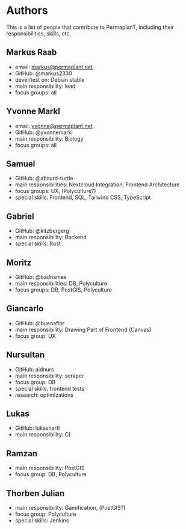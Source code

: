 # Authors

This is a list of people that contribute to PermaplanT,
including their responsibilities, skills, etc.

## Markus Raab

- email: markus@permaplant.net
- GitHub: @markus2330
- devel/test on: Debian stable
- main responsibility: lead
- focus groups: all

## Yvonne Markl

- email: yvonne@permaplant.net
- GitHub: @yvonnemarkl
- main responsibility: Biology
- focus groups: all

## Samuel

- GitHub: @absurd-turtle
- main responsibilities: Nextcloud Integration, Frontend Architecture
- focus groups: UX, (Polyculture?)
- special skills: Frontend, SQL, Tailwind CSS, TypeScript

## Gabriel

- GitHub: @kitzbergerg
- main responsibility: Backend
- special skills: Rust

## Moritz

- GitHub: @badnames
- main responsibilities: DB, Polyculture
- focus groups: DB, PostGIS, Polyculture

## Giancarlo

- GitHub: @buenaflor
- main responsibility: Drawing Part of Frontend (Canvas)
- focus group: UX

## Nursultan

- GitHub: aidnurs
- main responsibility: scraper
- focus group: DB
- special skills: frontend tests
- research: optimizations

## Lukas

- GitHub: lukashartl
- main responsibility: CI

## Ramzan

- main responsibility: PostGIS
- focus group: DB, Polyculture

## Thorben Julian

- main responsibility: Gamification, (PostGIS?)
- focus group: Polyculture
- special skills: Jenkins

